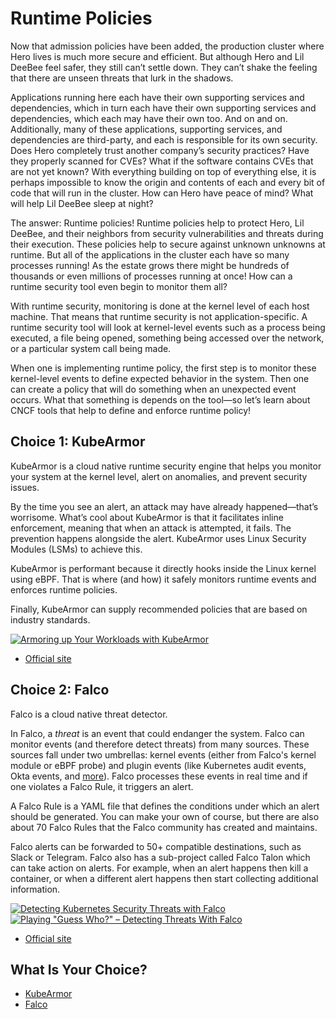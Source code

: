 # Runtime Policies

Now that admission policies have been added, the production cluster where Hero lives is much more secure and efficient. But although Hero and Lil DeeBee feel safer, they still can’t settle down. They can’t shake the feeling that there are unseen threats that lurk in the shadows.

Applications running here each have their own supporting services and dependencies, which in turn each have their own supporting services and dependencies, which each may have their own too. And on and on. Additionally, many of these applications, supporting services, and dependencies are third-party, and each is responsible for its own security. Does Hero completely trust another company’s security practices? Have they properly scanned for CVEs? What if the software contains CVEs that are not yet known? With everything building on top of everything else, it is perhaps impossible to know the origin and contents of each and every bit of code that will run in the cluster. How can Hero have peace of mind? What will help Lil DeeBee sleep at night?

The answer: Runtime policies! Runtime policies help to protect Hero, Lil DeeBee, and their neighbors from security vulnerabilities and threats during their execution. These policies help to secure against unknown unknowns at runtime. But all of the applications in the cluster each have so many processes running! As the estate grows there might be hundreds of thousands or even millions of processes running at once! How can a runtime security tool even begin to monitor them all?

With runtime security, monitoring is done at the kernel level of each host machine. That means that runtime security is not application-specific. A runtime security tool will look at kernel-level events such as a process being executed, a file being opened, something being accessed over the network, or a particular system call being made.

When one is implementing runtime policy, the first step is to monitor these kernel-level events to define expected behavior in the system. Then one can create a policy that will do something when an unexpected event occurs. What that something is depends on the tool—so let’s learn about CNCF tools that help to define and enforce runtime policy!

## Choice 1: KubeArmor

KubeArmor is a cloud native runtime security engine that helps you monitor your system at the kernel level, alert on anomalies, and prevent security issues. 

By the time you see an alert, an attack may have already happened—that’s worrisome. What’s cool about KubeArmor is that it facilitates inline enforcement, meaning that when an attack is attempted, it fails. The prevention happens alongside the alert. KubeArmor uses Linux Security Modules (LSMs) to achieve this. 

KubeArmor is performant because it directly hooks inside the Linux kernel using eBPF. That is where (and how) it safely monitors runtime events and enforces runtime policies. 

Finally, KubeArmor can supply recommended policies that are based on industry standards. 


[![Armoring up Your Workloads with KubeArmor](https://img.youtube.com/vi/fHSw-CuYgoY/0.jpg)](https://youtu.be/fHSw-CuYgoY)
* [Official site](https://kubearmor.io)

## Choice 2: Falco

Falco is a cloud native threat detector. 

In Falco, a *threat* is an event that could endanger the system. Falco can monitor events (and therefore detect threats) from many sources. These sources fall under two umbrellas: kernel events (either from Falco's kernel module or eBPF probe) and plugin events (like Kubernetes audit events, Okta events, and [more](https://github.com/falcosecurity/plugins/blob/master/registry.yaml)). Falco processes these events in real time and if one violates a Falco Rule, it triggers an alert. 

A Falco Rule is a YAML file that defines the conditions under which an alert should be generated. You can make your own of course, but there are also about 70 Falco Rules that the Falco community has created and maintains. 

Falco alerts can be forwarded to 50+ compatible destinations, such as Slack or Telegram. Falco also has a sub-project called Falco Talon which can take action on alerts. For example, when an alert happens then kill a container, or when a different alert happens then start collecting additional information.


[![Detecting Kubernetes Security Threats with Falco](https://img.youtube.com/vi/0tBSKRvH3xo/0.jpg)](https://youtu.be/0tBSKRvH3xo)
[![Playing "Guess Who?" – Detecting Threats With Falco](https://img.youtube.com/vi/ojcMrXiid-I/0.jpg)](https://youtu.be/ojcMrXiid-I)
* [Official site](https://falco.org)

## What Is Your Choice?

* [KubeArmor](kubearmor.md)
* [Falco](falco.md)
